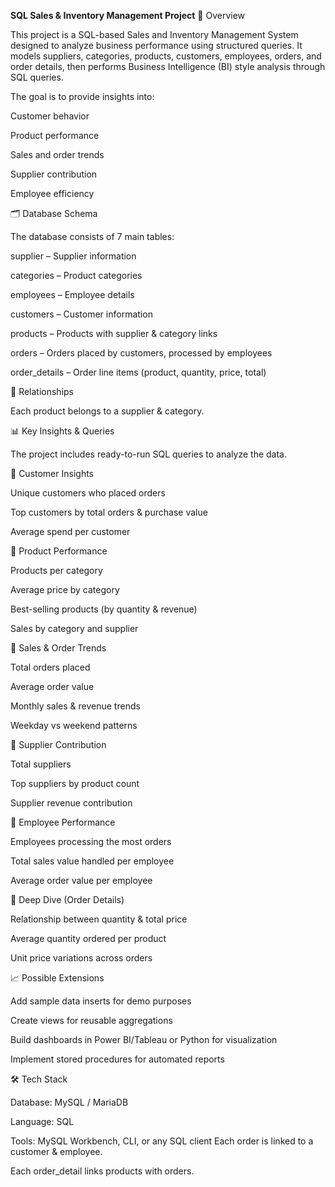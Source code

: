 **SQL Sales & Inventory Management Project**
📌 Overview

This project is a SQL-based Sales and Inventory Management System designed to analyze business performance using structured queries. It models suppliers, categories, products, customers, employees, orders, and order details, then performs Business Intelligence (BI) style analysis through SQL queries.

The goal is to provide insights into:

Customer behavior

Product performance

Sales and order trends

Supplier contribution

Employee efficiency

🗂️ Database Schema

The database consists of 7 main tables:

supplier – Supplier information

categories – Product categories

employees – Employee details

customers – Customer information

products – Products with supplier & category links

orders – Orders placed by customers, processed by employees

order_details – Order line items (product, quantity, price, total)

🔑 Relationships

Each product belongs to a supplier & category.

📊 Key Insights & Queries

The project includes ready-to-run SQL queries to analyze the data.

🔹 Customer Insights

Unique customers who placed orders

Top customers by total orders & purchase value

Average spend per customer

🔹 Product Performance

Products per category

Average price by category

Best-selling products (by quantity & revenue)

Sales by category and supplier

🔹 Sales & Order Trends

Total orders placed

Average order value

Monthly sales & revenue trends

Weekday vs weekend patterns

🔹 Supplier Contribution

Total suppliers

Top suppliers by product count

Supplier revenue contribution

🔹 Employee Performance

Employees processing the most orders

Total sales value handled per employee

Average order value per employee

🔹 Deep Dive (Order Details)

Relationship between quantity & total price

Average quantity ordered per product

Unit price variations across orders

📈 Possible Extensions

Add sample data inserts for demo purposes

Create views for reusable aggregations

Build dashboards in Power BI/Tableau or Python for visualization

Implement stored procedures for automated reports

🛠️ Tech Stack

Database: MySQL / MariaDB

Language: SQL

Tools: MySQL Workbench, CLI, or any SQL client
Each order is linked to a customer & employee.

Each order_detail links products with orders.
